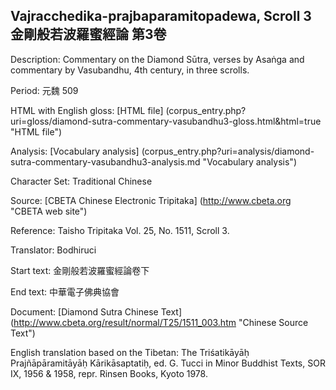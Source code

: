 ## Vajracchedika-prajbaparamitopadewa, Scroll 3 金剛般若波羅蜜經論 第3卷

Description: Commentary on the Diamond Sūtra, verses by Asaṅga and commentary by Vasubandhu, 4th century, in three scrolls.

Period: 元魏 509

HTML with English gloss: [HTML file] (corpus_entry.php?uri=gloss/diamond-sutra-commentary-vasubandhu3-gloss.html&html=true "HTML file")

Analysis: [Vocabulary analysis] (corpus_entry.php?uri=analysis/diamond-sutra-commentary-vasubandhu3-analysis.md "Vocabulary analysis")

Character Set: Traditional Chinese

Source: [CBETA Chinese Electronic Tripitaka] (http://www.cbeta.org "CBETA web site")

Reference: Taisho Tripitaka Vol. 25, No. 1511, Scroll 3.

Translator: Bodhiruci

Start text: 金剛般若波羅蜜經論卷下

End text: 中華電子佛典協會

Document: [Diamond Sutra Chinese Text] (http://www.cbeta.org/result/normal/T25/1511_003.htm "Chinese Source Text")

English translation based on the Tibetan: The Triśatikāyāḥ Prajñāpāramitāyāḥ Kārikāsaptatiḥ, ed. G. Tucci in Minor Buddhist Texts, SOR IX, 1956 & 1958, repr. Rinsen Books, Kyoto 1978.

